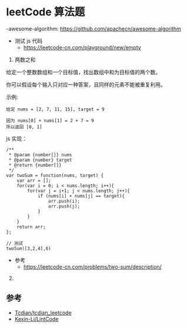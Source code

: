 #  leetCode 算法题

-awesome-algorithm: https://github.com/apachecn/awesome-algorithm

- 测试 js 代码
  - https://leetcode-cn.com/playground/new/empty
  
1. 两数之和

给定一个整数数组和一个目标值，找出数组中和为目标值的两个数。

你可以假设每个输入只对应一种答案，且同样的元素不能被重复利用。

示例:

```
给定 nums = [2, 7, 11, 15], target = 9

因为 nums[0] + nums[1] = 2 + 7 = 9
所以返回 [0, 1]
```
js 实现：

```
/**
 * @param {number[]} nums
 * @param {number} target
 * @return {number[]}
 */
var twoSum = function(nums, target) {
    var arr = [];
    for(var i = 0; i < nums.length; i++){
        for(var j = i+1; j < nums.length; j++){
            if (nums[i] + nums[j] == target){
                arr.push(i);
                arr.push(j);
            }
        }
    }
    return arr;
};

// 测试 
twoSum([3,2,4],6)
```

- 参考
  - https://leetcode-cn.com/problems/two-sum/description/
  
  

2.




## 参考
- [Tcdian/tcdian_leetcode](https://github.com/Tcdian/tcdian_leetcode)
- [Kexin-Li/LintCode](https://github.com/Kexin-Li/LintCode)
